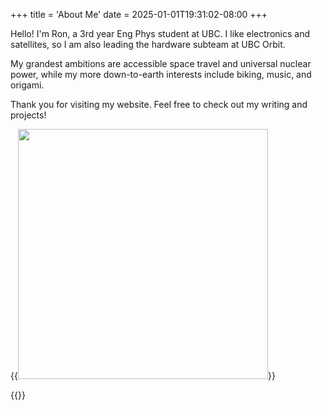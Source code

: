 +++
title = 'About Me'
date = 2025-01-01T19:31:02-08:00
+++

Hello! I'm Ron, a 3rd year Eng Phys student at UBC. I like electronics and satellites, so I am also leading the hardware subteam at UBC Orbit.

My grandest ambitions are accessible space travel and universal nuclear power, while my more down-to-earth interests include biking, music, and origami. 

Thank you for visiting my website. Feel free to check out my writing and projects!

{{<image src="headshot.jpg" width="400px">}}

{{<pdf src="Ron_Kitainik_Resume_2025.pdf">}}